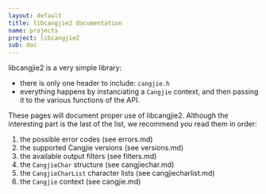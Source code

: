 ```yaml
---
layout: default
title: libcangjie2 documentation
name: projects
project: libcangjie2
sub: doc
---
```


libcangjie2 is a very simple library:

* there is only one header to include: `cangjie.h`
* everything happens by instanciating a `Cangjie` context, and then passing it
  to the various functions of the API.

These pages will document proper use of libcangjie2. Although the interesting
part is the last of the list, we recommend you read them in order:

1. the possible error codes (see errors.md)
2. the supported Cangjie versions (see versions.md)
3. the available output filters (see filters.md)
4. the `CangjieChar` structure (see cangjiechar.md)
5. the `CangjieCharList` character lists (see cangjiecharlist.md)
6. the `Cangjie` context (see cangjie.md)
